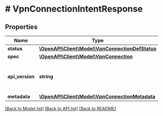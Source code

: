 # # VpnConnectionIntentResponse

## Properties

Name | Type | Description | Notes
------------ | ------------- | ------------- | -------------
**status** | [**\OpenAPI\Client\Model\VpnConnectionDefStatus**](VpnConnectionDefStatus.md) |  | [optional]
**spec** | [**\OpenAPI\Client\Model\VpnConnection**](VpnConnection.md) |  | [optional]
**api_version** | **string** | API Version of the Nutanix v3 API framework. | [default to '3.1.0']
**metadata** | [**\OpenAPI\Client\Model\VpnConnectionMetadata**](VpnConnectionMetadata.md) |  |

[[Back to Model list]](../../README.md#models) [[Back to API list]](../../README.md#endpoints) [[Back to README]](../../README.md)
